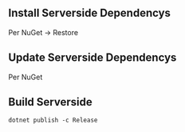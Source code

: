 ## Install Serverside Dependencys
Per NuGet -> Restore

## Update Serverside Dependencys
Per NuGet

## Build Serverside
``` dotnet publish -c Release ```
